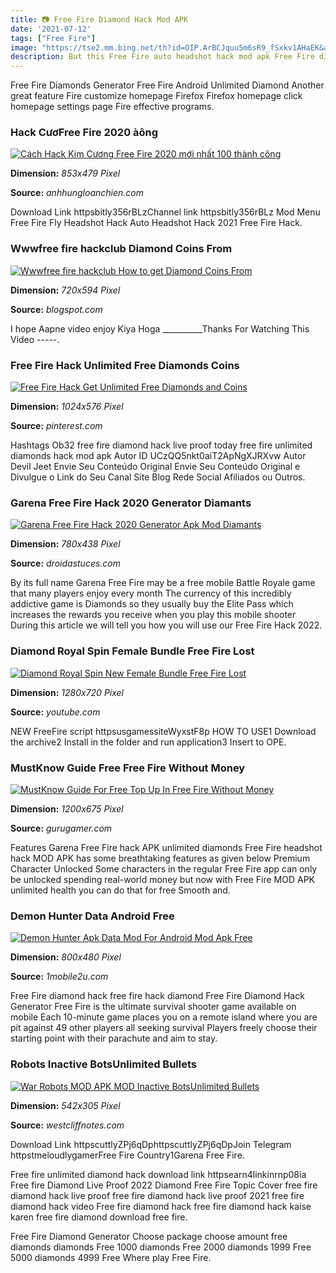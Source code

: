 ```yaml
---
title: 📷 Free Fire Diamond Hack Mod APK
date: '2021-07-12'
tags: ["Free Fire"]
image: "https://tse2.mm.bing.net/th?id=OIP.ArBCJquu5m6sR9_fSxkv1AHaEK&amp;pid=15.1"
description: But this Free Fire auto headshot hack mod apk Free Fire diamond hack 2022 is make your game experience more easy Better Rendering and In Game Mechanics The i
---
```




Free Fire Diamonds Generator Free Fire Android Unlimited Diamond Another great feature Fire customize homepage Firefox Firefox homepage click homepage settings page Fire effective programs.



### Hack CươFree Fire 2020 àông

[![Cách Hack Kim Cương Free Fire 2020 mới nhất 100 thành công](https://anhhungloanchien.com/wp-content/uploads/2020/08/cach-hack-kim-cuong-free-fire.jpg)](https://anhhungloanchien.com/wp-content/uploads/2020/08/cach-hack-kim-cuong-free-fire.jpg)


**Dimension:** _853x479 Pixel_ 

**Source:** _anhhungloanchien.com_ 


Download Link httpsbitly356rBLzChannel link httpsbitly356rBLz Mod Menu Free Fire Fly Headshot Hack Auto Headshot Hack 2021 Free Fire Hack.


### Wwwfree fire hackclub Diamond Coins From 

[![Wwwfree fire hackclub  How to get Diamond  Coins From ](https://1.bp.blogspot.com/-V2WnJrsFn7E/Xq1vQDjrsiI/AAAAAAAAByw/QZ5mlrtP8dk0RtCKfXahpKgR11-PdDpoACLcBGAsYHQ/s1600/IMG_20200502_200016.jpg)](https://1.bp.blogspot.com/-V2WnJrsFn7E/Xq1vQDjrsiI/AAAAAAAAByw/QZ5mlrtP8dk0RtCKfXahpKgR11-PdDpoACLcBGAsYHQ/s1600/IMG_20200502_200016.jpg)


**Dimension:** _720x594 Pixel_ 

**Source:** _blogspot.com_ 


I hope Aapne video enjoy Kiya Hoga __________Thanks For Watching This Video -----.


### Free Fire Hack Unlimited Free Diamonds Coins 

[![Free Fire Hack Get Unlimited Free Diamonds and Coins ](https://i.pinimg.com/originals/fb/8f/fb/fb8ffb70ee9222f81382bea10c50f52a.jpg)](https://i.pinimg.com/originals/fb/8f/fb/fb8ffb70ee9222f81382bea10c50f52a.jpg)


**Dimension:** _1024x576 Pixel_ 

**Source:** _pinterest.com_ 


Hashtags Ob32 free fire diamond hack live proof today free fire unlimited diamonds hack mod apk Autor ID UCzQQ5nkt0aiT2ApNgXJRXvw Autor Devil Jeet Envie Seu Conteúdo Original Envie Seu Conteúdo Original e Divulgue o Link do Seu Canal Site Blog Rede Social Afiliados ou Outros.


### Garena Free Fire Hack 2020 Generator Diamants 

[![Garena Free Fire Hack 2020 Generator  Apk Mod Diamants ](https://droidastuces.com/wp-content/uploads/2020/03/free-fire.jpg)](https://droidastuces.com/wp-content/uploads/2020/03/free-fire.jpg)


**Dimension:** _780x438 Pixel_ 

**Source:** _droidastuces.com_ 


By its full name Garena Free Fire may be a free mobile Battle Royale game that many players enjoy every month The currency of this incredibly addictive game is Diamonds so they usually buy the Elite Pass which increases the rewards you receive when you play this mobile shooter During this article we will tell you how you will use our Free Fire Hack 2022.


### Diamond Royal Spin Female Bundle Free Fire Lost 

[![Diamond Royal Spin  New Female Bundle  Free Fire  Lost ](https://i.ytimg.com/vi/gA6n7Megdwo/maxresdefault.jpg)](https://i.ytimg.com/vi/gA6n7Megdwo/maxresdefault.jpg)


**Dimension:** _1280x720 Pixel_ 

**Source:** _youtube.com_ 


NEW FreeFire script httpsusgamessiteWyxstF8p HOW TO USE1 Download the archive2 Install in the folder and run application3 Insert to OPE.


### MustKnow Guide Free Free Fire Without Money

[![MustKnow Guide For Free Top Up In Free Fire Without Money](https://img.gurugamer.com/resize/1200x-/2020/12/16/diamond-give-away-b84a.jpg)](https://img.gurugamer.com/resize/1200x-/2020/12/16/diamond-give-away-b84a.jpg)


**Dimension:** _1200x675 Pixel_ 

**Source:** _gurugamer.com_ 


Features Garena Free Fire hack APK unlimited diamonds Free Fire headshot hack MOD APK has some breathtaking features as given below Premium Character Unlocked Some characters in the regular Free Fire app can only be unlocked spending real-world money but now with Free Fire MOD APK unlimited health you can do that for free Smooth and.


### Demon Hunter Data Android Free 

[![Demon Hunter Apk  Data Mod For Android  Mod Apk Free ](https://3.bp.blogspot.com/-6RroTX3-npI/WeWG2dVIdYI/AAAAAAAAgqQ/apC1YW7VA60Ey2gO3pUDgyMlqncQCRE9wCLcBGAs/s1600/Demon-Hunter-Apk-Download-Droidapk.org-2.jpg)](https://3.bp.blogspot.com/-6RroTX3-npI/WeWG2dVIdYI/AAAAAAAAgqQ/apC1YW7VA60Ey2gO3pUDgyMlqncQCRE9wCLcBGAs/s1600/Demon-Hunter-Apk-Download-Droidapk.org-2.jpg)


**Dimension:** _800x480 Pixel_ 

**Source:** _1mobile2u.com_ 


Free Fire diamond hack free fire hack diamond Free Fire Diamond Hack Generator Free Fire is the ultimate survival shooter game available on mobile Each 10-minute game places you on a remote island where you are pit against 49 other players all seeking survival Players freely choose their starting point with their parachute and aim to stay.


###  Robots Inactive BotsUnlimited Bullets 

[![War Robots MOD APK MOD Inactive BotsUnlimited Bullets ](https://play-lh.googleusercontent.com/un05FOP6IkfAFmVoaMIHwnRx0No_Eogom-7GzY81rVtfjq7CNHU3uULumtRnpBHDCJV0=h305)](https://play-lh.googleusercontent.com/un05FOP6IkfAFmVoaMIHwnRx0No_Eogom-7GzY81rVtfjq7CNHU3uULumtRnpBHDCJV0=h305)


**Dimension:** _542x305 Pixel_ 

**Source:** _westcliffnotes.com_ 



Download Link httpscuttlyZPj6qDphttpscuttlyZPj6qDpJoin Telegram httpstmeloudlygamerFree Fire Country1Garena Free Fire.


Free fire unlimited diamond hack download link httpsearn4linkinrnp08ia Free fire Diamond Live Proof 2022 Diamond Free Fire Topic Cover free fire diamond hack live proof free fire diamond hack live proof 2021 free fire diamond hack video Free fire diamond hack free fire diamond hack kaise karen free fire diamond download free fire.


Free Fire Diamond Generator Choose package choose amount free diamonds diamonds Free 1000 diamonds Free 2000 diamonds 1999 Free 5000 diamonds 4999 Free Where play Free Fire.




